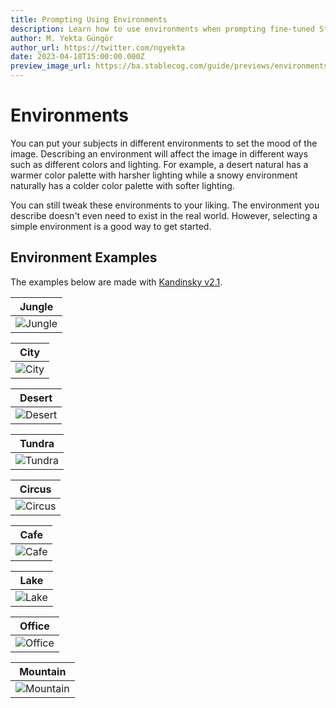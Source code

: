 ```yaml
---
title: Prompting Using Environments
description: Learn how to use environments when prompting fine-tuned Stable Diffusion models and Kandinsky on Stablecog.
author: M. Yekta Güngör
author_url: https://twitter.com/ngyekta
date: 2023-04-18T15:00:00.000Z
preview_image_url: https://ba.stablecog.com/guide/previews/environments.jpg
---
```


# Environments

You can put your subjects in different environments to set the mood of the image. Describing an environment will affect the image in different ways such as different colors and lighting. For example, a desert natural has a warmer color palette with harsher lighting while a snowy environment naturally has a colder color palette with softer lighting.

You can still tweak these environments to your liking. The environment you describe doesn't even need to exist in the real world. However, selecting a simple environment is a good way to get started.

## Environment Examples

The examples below are made with [Kandinsky v2.1](/guide/models/kandinsky).

| Jungle                                                                                                          |
| --------------------------------------------------------------------------------------------------------------- |
| ![Jungle](https://ba.stablecog.com/guide/prompting/environments_jungle.jpg)<!--rehype:width=1024&height=1024--> |

<!--rehype:class=w-full md:w-1/2 lg:w-1/3-->

| City                                                                                                        |
| ----------------------------------------------------------------------------------------------------------- |
| ![City](https://ba.stablecog.com/guide/prompting/environments_city.jpg)<!--rehype:width=1024&height=1024--> |

<!--rehype:class=w-full md:w-1/2 lg:w-1/3-->

| Desert                                                                                                          |
| --------------------------------------------------------------------------------------------------------------- |
| ![Desert](https://ba.stablecog.com/guide/prompting/environments_desert.jpg)<!--rehype:width=1024&height=1024--> |

<!--rehype:class=w-full md:w-1/2 lg:w-1/3-->

| Tundra                                                                                                          |
| --------------------------------------------------------------------------------------------------------------- |
| ![Tundra](https://ba.stablecog.com/guide/prompting/environments_tundra.jpg)<!--rehype:width=1024&height=1024--> |

<!--rehype:class=w-full md:w-1/2 lg:w-1/3-->

| Circus                                                                                                          |
| --------------------------------------------------------------------------------------------------------------- |
| ![Circus](https://ba.stablecog.com/guide/prompting/environments_circus.jpg)<!--rehype:width=1024&height=1024--> |

<!--rehype:class=w-full md:w-1/2 lg:w-1/3-->

| Cafe                                                                                                        |
| ----------------------------------------------------------------------------------------------------------- |
| ![Cafe](https://ba.stablecog.com/guide/prompting/environments_cafe.jpg)<!--rehype:width=1024&height=1024--> |

<!--rehype:class=w-full md:w-1/2 lg:w-1/3-->

| Lake                                                                                                        |
| ----------------------------------------------------------------------------------------------------------- |
| ![Lake](https://ba.stablecog.com/guide/prompting/environments_lake.jpg)<!--rehype:width=1024&height=1024--> |

<!--rehype:class=w-full md:w-1/2 lg:w-1/3-->

| Office                                                                                                          |
| --------------------------------------------------------------------------------------------------------------- |
| ![Office](https://ba.stablecog.com/guide/prompting/environments_office.jpg)<!--rehype:width=1024&height=1024--> |

<!--rehype:class=w-full md:w-1/2 lg:w-1/3-->

| Mountain                                                                                                            |
| ------------------------------------------------------------------------------------------------------------------- |
| ![Mountain](https://ba.stablecog.com/guide/prompting/environments_mountain.jpg)<!--rehype:width=1024&height=1024--> |

<!--rehype:class=w-full md:w-1/2 lg:w-1/3-->
